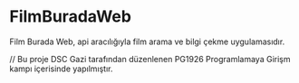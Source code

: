 # FilmBuradaWeb
Film Burada Web, api aracılığıyla film arama ve bilgi çekme uygulamasıdır.

// Bu proje DSC Gazi tarafından düzenlenen PG1926 Programlamaya Girişm kampı içerisinde yapılmıştır.
